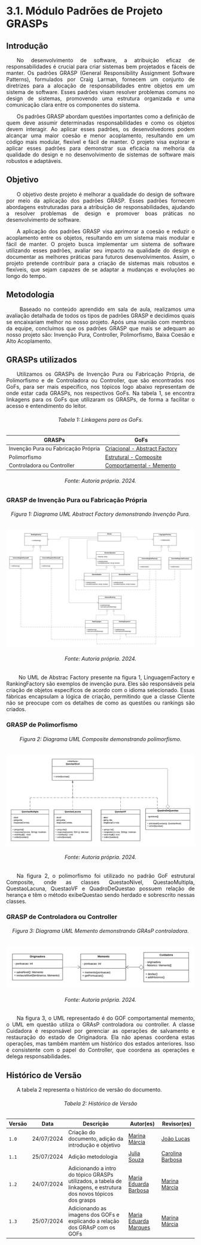 # **3.1. Módulo Padrões de Projeto GRASPs**

## **Introdução**

<p align="justify">
&emsp;&emsp;No desenvolvimento de software, a atribuição eficaz de responsabilidades é crucial para criar sistemas bem projetados e fáceis de manter. Os padrões GRASP (General Responsibility Assignment Software Patterns), formulados por Craig Larman, fornecem um conjunto de diretrizes para a alocação de responsabilidades entre objetos em um sistema de software. Esses padrões visam resolver problemas comuns no design de sistemas, promovendo uma estrutura organizada e uma comunicação clara entre os componentes do sistema.
</p>
<p align="justify"> 
&emsp;&emsp;Os padrões GRASP abordam questões importantes como a definição de quem deve assumir determinadas responsabilidades e como os objetos devem interagir. Ao aplicar esses padrões, os desenvolvedores podem alcançar uma maior coesão e menor acoplamento, resultando em um código mais modular, flexível e fácil de manter. O projeto visa explorar e aplicar esses padrões para demonstrar sua eficácia na melhoria da qualidade do design e no desenvolvimento de sistemas de software mais robustos e adaptáveis.
</p>

## **Objetivo**

<p align="justify">
&emsp;&emsp;O objetivo deste projeto é melhorar a qualidade do design de software por meio da aplicação dos padrões GRASP. Esses padrões fornecem abordagens estruturadas para a atribuição de responsabilidades, ajudando a resolver problemas de design e promover boas práticas no desenvolvimento de software.
</p>
<p align="justify">
&emsp;&emsp;A aplicação dos padrões GRASP visa aprimorar a coesão e reduzir o acoplamento entre os objetos, resultando em um sistema mais modular e fácil de manter. O projeto busca implementar um sistema de software utilizando esses padrões, avaliar seu impacto na qualidade do design e documentar as melhores práticas para futuros desenvolvimentos. Assim, o projeto pretende contribuir para a criação de sistemas mais robustos e flexíveis, que sejam capazes de se adaptar a mudanças e evoluções ao longo do tempo.
</p>


## **Metodologia**

<p align="justify">
&emsp;&emsp; Baseado no conteúdo aprendido em sala de aula, realizamos uma avaliação detalhada de todos os tipos de padrões GRASP e decidimos quais se encaixariam melhor no nosso projeto. Após uma reunião com membros da equipe, concluímos que os padrões GRASP que mais se adequam ao nosso projeto são: Invenção Pura, Controller, Polimorfismo, Baixa Coesão e Alto Acoplamento.
</p>

## **GRASPs utilizados**

<p align="justify">
&emsp;&emsp;Utilizamos os GRASPs de Invenção Pura ou Fabricação Própria, de Polimorfismo e de Controladora ou Controller, que são encontrados nos GoFs, para ser mais específico, nos tópicos logo abaixo representam de onde estar cada GRASPs, nos respectivos GoFs. Na tabela 1, se encontra linkagens para os GoFs que utilizaram os GRASPs, de forma a facilitar o acesso e entendimento do leitor. 
</p>

<h6 align="center">Tabela 1: Linkagens para os GoFs.</h6>
<div align="center">

| GRASPs | GoFs  |
| ------ | ----- |
| Invenção Pura ou Fabricação Própria | [Criacional - Abstract Factory](https://unbarqdsw2024-1.github.io/2024.1_G6_My_LanguageLearning/#/PadroesDeProjeto/criacionalAbstractFactory) |
| Polimorfismo | [Estrutural - Composite](https://unbarqdsw2024-1.github.io/2024.1_G6_My_LanguageLearning/#/PadroesDeProjeto/estruturalComposite) |
| Controladora ou Controller | [Comportamental - Memento](https://unbarqdsw2024-1.github.io/2024.1_G6_My_LanguageLearning/#/PadroesDeProjeto/comportamentalMemento) |

</div>
<h6 align="center">Fonte: Autoria própria. 2024.</h6>

### **GRASP de Invenção Pura ou Fabricação Própria**

<h6 align="center">Figura 1: Diagrama UML Abstract Factory demonstrando Invenção Pura.</h6>
<div align="center">

![abstractFactoryCri](./img/diag-criacional-abscractFactory.png)

</div>
<h6 align="center">Fonte: Autoria própria. 2024.</h6>


<p align="justify">
&emsp;&emsp; No UML de Abstrac Factory presente na figura 1, LinguagemFactory e RankingFactory são exemplos de invenção pura. Eles são responsáveis pela criação de objetos específicos de acordo com o idioma selecionado. Essas fábricas encapsulam a lógica de criação, permitindo que a classe Cliente não se preocupe com os detalhes de como as questões ou rankings são criados. 
</p>


### **GRASP de Polimorfismo**

<h6 align="center">Figura 2: Diagrama UML Composite demonstrando polimorfismo.</h6>
<div align="center">

![compositeGrasp](./img/diag-estrutural-composite.png)

</div>
<h6 align="center">Fonte: Autoria própria. 2024.</h6>

<p align="justify">
&emsp;&emsp;Na figura 2, o polimorfismo foi utilizado no padrão GoF estrutural Composite, onde as classes QuestaoNivel, QuestaoMultipla, QuestaoLacuna, QuestaoVF e QuadroDeQuestao possuem relação de herança e têm o método exibeQuestao sendo herdado e sobrescrito nessas classes.
</p>


### **GRASP de Controladora ou Controller**

<h6 align="center">Figura 3: Diagrama UML Memento demonstrando GRAsP controladora.</h6>
<div align="center">

![memento](./img/diag-comportamental-memento.png)

</div>
<h6 align="center">Fonte: Autoria própria. 2024.</h6>

<p align="justify">
&emsp;&emsp;Na figura 3, o UML representado é do GOF comportamental memento, o UML em questão utiliza o GRAsP controladora ou controller. A classe Cuidadora é responsável por gerenciar as operações de salvamento e restauração do estado de Originadora. Ela não apenas coordena estas operações, mas também mantém um histórico dos estados anteriores. Isso é consistente com o papel do Controller, que coordena as operações e delega responsabilidades.
</p>


## **Histórico de Versão**

<p align="justify">
&emsp;&emsp;A tabela 2 representa o histórico de versão do documento.
</p>

<h6 align="center">Tabela 2: Histórico de Versão</h6>
<div align="center">

| Versão | Data       | Descrição            | Autor(es)                                           | Revisor(es) |
| ------ | ---------- | -------------------- | --------------------------------------------------- | ----------- |
| `1.0`  | 24/07/2024 | Criação do documento, adição da introdução e objetivo | [Marina Márcia](https://github.com/The-Boss-Nina) | [João Lucas](https://github.com/Jlmsousa)    |
| `1.1`  | 25/07/2024 | Adição metodologia | [Julia Souza](https://github.com/JuliaSSouza) |  [Carolina Barbosa](https://github.com/CarolinaBarb) |
| `1.2`  | 24/07/2024 | Adicionando a intro do tópico GRASPs utilizados, a tabela de linkagens, e estrutura dos novos tópicos dos grasps | [Maria Eduarda Barbosa](https://github.com/Madu01) | [Marina Márcia](https://github.com/The-Boss-Nina)    |
| `1.3`  | 25/07/2024| Adicionando as imagens dos GOFs e explicando a relação dos GRAsP com os GOFs | [Maria Eduarda Marques](https://github.com/EduardaSMarques)   | [Marina Márcia](https://github.com/The-Boss-Nina)   |
